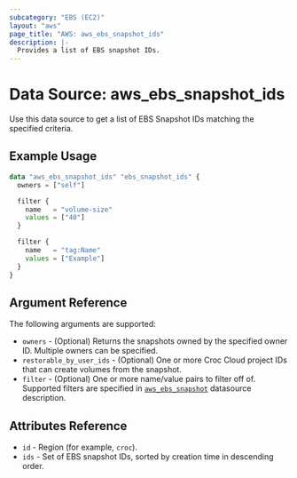 ```yaml
---
subcategory: "EBS (EC2)"
layout: "aws"
page_title: "AWS: aws_ebs_snapshot_ids"
description: |-
  Provides a list of EBS snapshot IDs.
---
```


# Data Source: aws_ebs_snapshot_ids

Use this data source to get a list of EBS Snapshot IDs matching the specified
criteria.

## Example Usage

```terraform
data "aws_ebs_snapshot_ids" "ebs_snapshot_ids" {
  owners = ["self"]

  filter {
    name   = "volume-size"
    values = ["40"]
  }

  filter {
    name   = "tag:Name"
    values = ["Example"]
  }
}
```

## Argument Reference

The following arguments are supported:

* `owners` - (Optional) Returns the snapshots owned by the specified owner ID. Multiple owners can be specified.
* `restorable_by_user_ids` - (Optional) One or more Croc Cloud project IDs that can create volumes from the snapshot.
* `filter` - (Optional) One or more name/value pairs to filter off of. Supported filters are specified in [`aws_ebs_snapshot`](ebs_snapshot.html) datasource description.

## Attributes Reference

* `id` - Region (for example, `croc`).
* `ids` - Set of EBS snapshot IDs, sorted by creation time in descending order.
